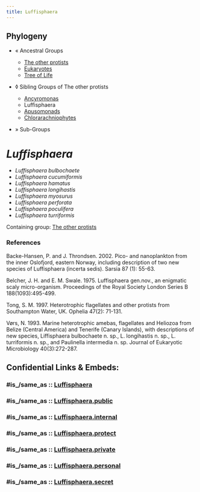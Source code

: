 ```yaml
---
title: Luffisphaera
---
```


## Phylogeny 

-   « Ancestral Groups  
    -   [The other protists](The_other_protists)
    -   [Eukaryotes](Eukaryotes)
    -   [Tree of Life](../../Tree_of_Life.md)

-   ◊ Sibling Groups of  The other protists
    -   [Ancyromonas](Ancyromonas.md)
    -   Luffisphaera
    -   [Apusomonads](Apusomonads.md)
    -   [Chlorarachniophytes](Chlorarachniophytes.md)

-   » Sub-Groups 

# *Luffisphaera* 

-   *Luffisphaera bulbochaete*
-   *Luffisphaera cucumiformis*
-   *Luffisphaera hamatus*
-   *Luffisphaera longihastis*
-   *Luffisphaera myosurus*
-   *Luffisphaera perforata*
-   *Luffisphaera poculifera*
-   *Luffisphaera turriformis*

Containing group: [The other protists](../Protist.md)

### References

Backe-Hansen, P. and J. Throndsen. 2002. Pico- and nanoplankton from the
inner Oslofjord, eastern Norway, including description of two new
species of Luffisphaera (incerta sedis). Sarsia 87 (1): 55-63.

Belcher, J. H. and E. M. Swale. 1975. Luffisphaera gen.nov., an
enigmatic scaly micro-organism. Proceedings of the Royal Society London
Series B 188(1093):495-499.

Tong, S. M. 1997. Heterotrophic flagellates and other protists from
Southampton Water, UK. Ophelia 47(2): 71-131.

Vørs, N. 1993. Marine heterotrophic amebas, flagellates and Heliozoa
from Belize (Central America) and Tenerife (Canary Islands), with
descriptions of new species, Liffisphaera bulbochaete n. sp., L.
longihastis n. sp., L. turriformis n. sp., and Paulinella intermedia n.
sp. Journal of Eukaryotic Microbiology 40(3):272-287.


## Confidential Links & Embeds: 

### #is_/same_as :: [Luffisphaera](/_Standards/bio/bio~Domain/Eukaryotes/Protist/Luffisphaera.md) 

### #is_/same_as :: [Luffisphaera.public](/_public/bio/bio~Domain/Eukaryotes/Protist/Luffisphaera.public.md) 

### #is_/same_as :: [Luffisphaera.internal](/_internal/bio/bio~Domain/Eukaryotes/Protist/Luffisphaera.internal.md) 

### #is_/same_as :: [Luffisphaera.protect](/_protect/bio/bio~Domain/Eukaryotes/Protist/Luffisphaera.protect.md) 

### #is_/same_as :: [Luffisphaera.private](/_private/bio/bio~Domain/Eukaryotes/Protist/Luffisphaera.private.md) 

### #is_/same_as :: [Luffisphaera.personal](/_personal/bio/bio~Domain/Eukaryotes/Protist/Luffisphaera.personal.md) 

### #is_/same_as :: [Luffisphaera.secret](/_secret/bio/bio~Domain/Eukaryotes/Protist/Luffisphaera.secret.md)

